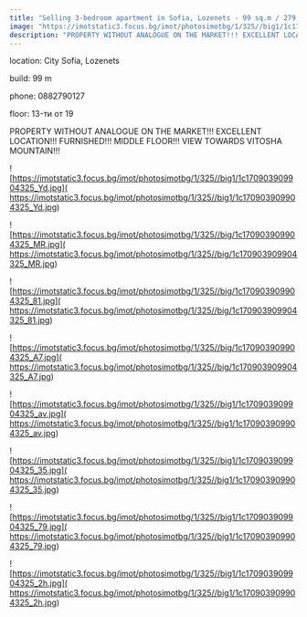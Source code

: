 ```yaml
---
title: "Selling 3-bedroom apartment in Sofia, Lozenets - 99 sq.m / 279,999 EUR :: imot.bg Advertisement"
image: "https://imotstatic3.focus.bg/imot/photosimotbg/1/325//big1/1c170903909904325_dW.jpg"
description: "PROPERTY WITHOUT ANALOGUE ON THE MARKET!!! EXCELLENT LOCATION!!! FURNISHED!!! MIDDLE FLOOR!!! VIEW TOWARDS VITOSHA MOUNTAIN!!!"
---
```


location: City Sofia, Lozenets

build: 99 m

phone: 0882790127

floor: 13-ти от 19

PROPERTY WITHOUT ANALOGUE ON THE MARKET!!! EXCELLENT LOCATION!!! FURNISHED!!! MIDDLE FLOOR!!! VIEW TOWARDS VITOSHA MOUNTAIN!!!


![https://imotstatic3.focus.bg/imot/photosimotbg/1/325//big1/1c170903909904325_Yd.jpg]( https://imotstatic3.focus.bg/imot/photosimotbg/1/325//big1/1c170903909904325_Yd.jpg)


![https://imotstatic3.focus.bg/imot/photosimotbg/1/325//big/1c170903909904325_MR.jpg]( https://imotstatic3.focus.bg/imot/photosimotbg/1/325//big/1c170903909904325_MR.jpg)


![https://imotstatic3.focus.bg/imot/photosimotbg/1/325//big/1c170903909904325_81.jpg]( https://imotstatic3.focus.bg/imot/photosimotbg/1/325//big/1c170903909904325_81.jpg)


![https://imotstatic3.focus.bg/imot/photosimotbg/1/325//big/1c170903909904325_A7.jpg]( https://imotstatic3.focus.bg/imot/photosimotbg/1/325//big/1c170903909904325_A7.jpg)


![https://imotstatic3.focus.bg/imot/photosimotbg/1/325//big1/1c170903909904325_av.jpg]( https://imotstatic3.focus.bg/imot/photosimotbg/1/325//big1/1c170903909904325_av.jpg)


![https://imotstatic3.focus.bg/imot/photosimotbg/1/325//big1/1c170903909904325_35.jpg]( https://imotstatic3.focus.bg/imot/photosimotbg/1/325//big1/1c170903909904325_35.jpg)


![https://imotstatic3.focus.bg/imot/photosimotbg/1/325//big1/1c170903909904325_79.jpg]( https://imotstatic3.focus.bg/imot/photosimotbg/1/325//big1/1c170903909904325_79.jpg)


![https://imotstatic3.focus.bg/imot/photosimotbg/1/325//big1/1c170903909904325_2h.jpg]( https://imotstatic3.focus.bg/imot/photosimotbg/1/325//big1/1c170903909904325_2h.jpg)


